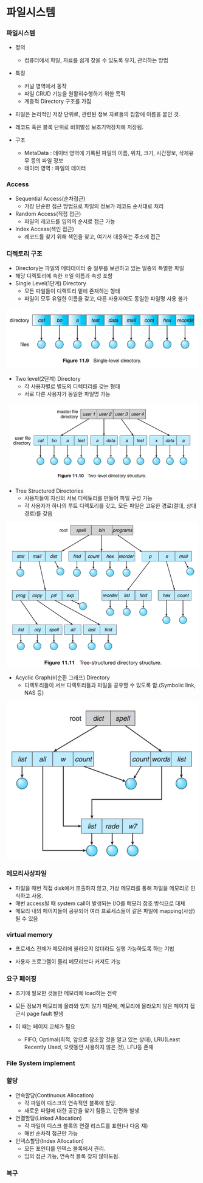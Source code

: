 # 파일시스템

### 파일시스템

- 정의 

  - 컴퓨터에서 파일, 자료를 쉽게 찾을 수 있도록 유지, 관리하는 방법

- 특징

  - 커널 영역에서 동작
  - 파일 CRUD 기능을 원활히수행하기 위한 목적
  - 계층적 Directory 구조를 가짐

   

- 파일은 논리적인 저장 단위로, 관련된 정보 자료들의 집합에 이름을 붙인 것.
- 레코드 혹은 블록 단위로 비휘발성 보조기억장치에 저장됨.
- 구조
  - MetaData : 데이터 영역에 기록된 파일의 이름, 위치, 크기, 시간정보, 삭제유무 등의 파일 정보
  - 데이터 영역 : 파일의 데이터




### Access

- Sequential Access(순차접근)
  - 가장 단순한 접근 방법으로 파일의 정보가 레코드 순서대로 처리
- Random Access(직접 접근)
  - 파일의 레코드를 임의의 순서로 접근 가능  
- Index Access(색인 접근)
  - 레코드를 찾기 위해 색인을 찾고, 여기서 대응하는 주소에 접근



### 디렉토리 구조

- Directory는 파일의 메타데이터 중 일부를 보관하고 있는 일종의 특별한 파일
- 해당 디렉토리에 속한 ㅍ일 이름과 속성 포함
- Single Level(1단계) Directory
  - 모든 파일들이 디렉토리 밑에 존재하는 형태
  - 파일이 모두 유일한 이름을 갖고, 다른 사용자여도 동일한 파일명 사용 불가

![image-20250206131826277](./assets/image-20250206131826277.png)

- Two level(2단계) Directory
  - 각 사용자별로 별도의 디렉터리를 갖는 형태 
  - 서로 다른 사용자가 동일한 파일명 가능

![image-20250206132358315](./assets/image-20250206132358315.png)

- Tree Structured Directories
  - 사용자들이 자신의 서브 디렉토리를 만들어 파일 구성 가능
  - 각 사용자가 하나의 루트 디렉토리를 갖고, 모든 파일은 고유한 경로(절대, 상대 경로)를 갖음

![image-20250206132415487](./assets/image-20250206132415487.png)

- Acyclic Graph(비순환 그래프) Directory
  - 디렉토리들이 서브 디렉토리들과 파일을 공유할 수 있도록 함.(Symbolic link, NAS 등)

![image-20250206132437996](./assets/image-20250206132437996.png)



### 메모리사상파일

- 파일을 매번 직접 disk에서 호출하지 않고, 가상 메모리를 통해 파일을 메모리로 인식하고 사용.
- 매번 access될 때 system call이 발생되는 I/O를 메모리 참조 방식으로 대체 
- 메모리 내의 페이지들이 공유되어 여러 프로세스들이 같은 파일에 mapping(사상) 될 수 있음



### virtual memory

- 프로세스 전체가 메모리에 올라오지 않더라도 실행 가능하도록 하는 기법

- 사용자 프로그램이 물리 메모리보다 커져도 가능

  

### 요구 페이징

- 초기에 필요한 것들만 메모리에 load하는 전략

- 모든 정보가 메모리에 올라와 있지 않기 때문에, 메모리에 올라오지 않은 페이지 접근시 page fault 발생
- 이 때는 페이지 교체가 필요
  - FIFO, Optimal(최적, 앞으로 참조할 것을 알고 있는 상태), LRU(Least Recently Used, 오랫동안 사용하지 않은 것), LFU등 존재







### File System implement



### 할당

- 연속할당(Continuous Allocation)
  - 각 파일이 디스크의 연속적인 블록에 할당. 
  - 새로운 파일에 대한 공간을 찾기 힘들고, 단편화 발생
- 연결할당(Linked Allocation)
  - 각 파일이 디스크 블록의 연결 리스트를 표현(나 다음 쟤)
  - 매번 순차적 접근만 가능
- 인덱스할당(Index Allocation)
  - 모든 포인터를 인덱스 블록에서 관리.
  - 임의 접근 가능, 연속적 블록 찾지 않아도됨. 



### 복구

